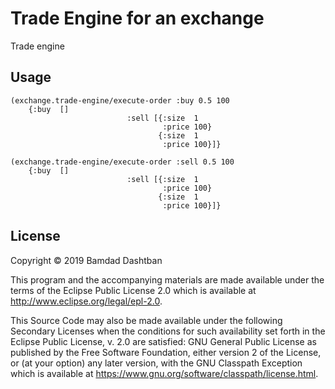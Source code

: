 # Trade Engine for an exchange

Trade engine

## Usage

```!clojure
(exchange.trade-engine/execute-order :buy 0.5 100 
    {:buy  []
                          :sell [{:size  1
                                  :price 100}
                                 {:size  1
                                  :price 100}]}

(exchange.trade-engine/execute-order :sell 0.5 100 
    {:buy  []
                          :sell [{:size  1
                                  :price 100}
                                 {:size  1
                                  :price 100}]}
```

## License

Copyright © 2019 Bamdad Dashtban

This program and the accompanying materials are made available under the
terms of the Eclipse Public License 2.0 which is available at
http://www.eclipse.org/legal/epl-2.0.

This Source Code may also be made available under the following Secondary
Licenses when the conditions for such availability set forth in the Eclipse
Public License, v. 2.0 are satisfied: GNU General Public License as published by
the Free Software Foundation, either version 2 of the License, or (at your
option) any later version, with the GNU Classpath Exception which is available
at https://www.gnu.org/software/classpath/license.html.
